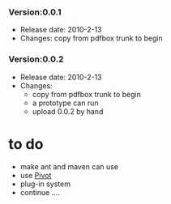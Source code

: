### Version:0.0.1 ###
  * Release date: 2010-2-13
  * Changes: copy from pdfbox trunk to begin

### Version:0.0.2 ###
  * Release date: 2010-2-13
  * Changes:
    * copy from pdfbox trunk to begin
    * a prototype can run
    * upload 0.0.2 by hand

# to do #

  * make ant and maven can use
  * use [Pivot](Pivot.md)
  * plug-in system
  * continue ....